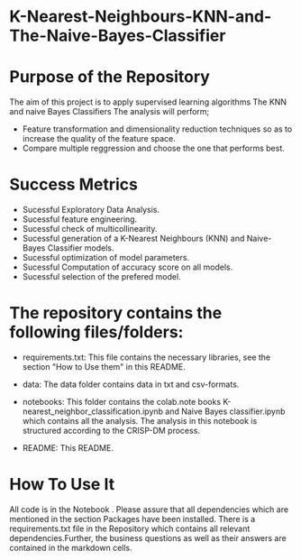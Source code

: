 # K-Nearest-Neighbours-KNN-and-The-Naive-Bayes-Classifier
# Purpose of the Repository

The aim of this project is to apply supervised learning algorithms The KNN and naive Bayes Classifiers 
The analysis will perform;

* Feature transformation and dimensionality reduction techniques so as to increase the quality of the feature space.
* Compare multiple reggression and choose the one that performs best.


# Success Metrics

* Sucessful Exploratory Data Analysis.
* Sucessful feature engineering.
* Sucessful check of multicollinearity.
* Sucessful generation of a K-Nearest Neighbours (KNN)  and Naive-Bayes Classifier models.
* Sucessful optimization of model parameters.
* Sucessful Computation of accuracy score on all models.
* Sucessful selection of the prefered model.



# The repository contains the following files/folders:

* requirements.txt: This file contains the necessary libraries, see the section "How to Use them" in this README.

* data: The data folder contains data in txt and csv-formats.

* notebooks: This folder contains the colab.note books K-nearest_neighbor_classification.ipynb  and Naive Bayes classifier.ipynb which contains all the analysis. The analysis in this notebook is structured according to the CRISP-DM process.
 
* README: This README.

# How To Use It

All code is in the  Notebook . Please assure that all dependencies which are mentioned in the section Packages have been installed. There is a requirements.txt file in the Repository which contains all relevant dependencies.Further, the business questions as well as their answers are contained in the  markdown cells.
